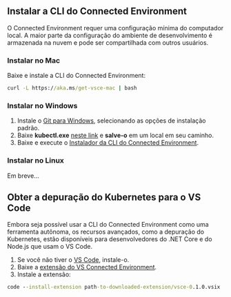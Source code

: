 ## <a name="install-the-connected-environment-cli"></a>Instalar a CLI do Connected Environment
O Connected Environment requer uma configuração mínima do computador local. A maior parte da configuração do ambiente de desenvolvimento é armazenada na nuvem e pode ser compartilhada com outros usuários.

### <a name="install-on-mac"></a>Instalar no Mac
Baixe e instale a CLI do Connected Environment:
```cmd
curl -L https://aka.ms/get-vsce-mac | bash
```

### <a name="install-on-windows"></a>Instalar no Windows
1. Instale o [Git para Windows](https://git-scm.com/downloads), selecionando as opções de instalação padrão. 
1. Baixe **kubectl.exe** [neste link](https://storage.googleapis.com/kubernetes-release/release/v1.9.0/bin/windows/amd64/kubectl.exe) e **salve-o** em um local em seu caminho.
1. Baixe e execute o [Instalador da CLI do Connected Environment](https://aka.ms/get-vsce-windows). 

### <a name="install-on-linux"></a>Instalar no Linux
Em breve...

## <a name="get-kubernetes-debugging-for-vs-code"></a>Obter a depuração do Kubernetes para o VS Code
Embora seja possível usar a CLI do Connected Environment como uma ferramenta autônoma, os recursos avançados, como a depuração do Kubernetes, estão disponíveis para desenvolvedores do .NET Core e do Node.js que usam o VS Code.

1. Se você não tiver o [VS Code](https://code.visualstudio.com/Download), instale-o.
1. Baixe a [extensão do VS Connected Environment](https://aka.ms/get-vsce-code).
1. Instale a extensão: 

```cmd
code --install-extension path-to-downloaded-extension/vsce-0.1.0.vsix
```
